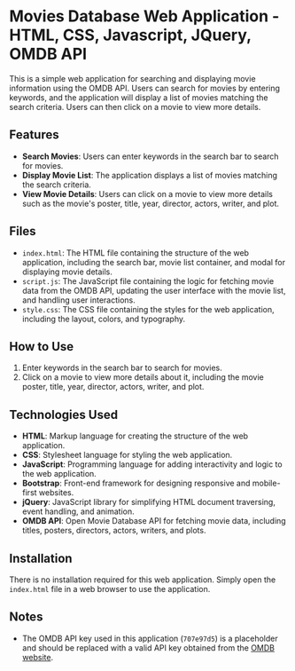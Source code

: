 # Movies Database Web Application - HTML, CSS, Javascript, JQuery, OMDB API

This is a simple web application for searching and displaying movie information using the OMDB API. Users can search for movies by entering keywords, and the application will display a list of movies matching the search criteria. Users can then click on a movie to view more details.

## Features

- **Search Movies**: Users can enter keywords in the search bar to search for movies.
- **Display Movie List**: The application displays a list of movies matching the search criteria.
- **View Movie Details**: Users can click on a movie to view more details such as the movie's poster, title, year, director, actors, writer, and plot.

## Files

- `index.html`: The HTML file containing the structure of the web application, including the search bar, movie list container, and modal for displaying movie details.
- `script.js`: The JavaScript file containing the logic for fetching movie data from the OMDB API, updating the user interface with the movie list, and handling user interactions.
- `style.css`: The CSS file containing the styles for the web application, including the layout, colors, and typography.

## How to Use

1. Enter keywords in the search bar to search for movies.
2. Click on a movie to view more details about it, including the movie poster, title, year, director, actors, writer, and plot.

## Technologies Used

- **HTML**: Markup language for creating the structure of the web application.
- **CSS**: Stylesheet language for styling the web application.
- **JavaScript**: Programming language for adding interactivity and logic to the web application.
- **Bootstrap**: Front-end framework for designing responsive and mobile-first websites.
- **jQuery**: JavaScript library for simplifying HTML document traversing, event handling, and animation.
- **OMDB API**: Open Movie Database API for fetching movie data, including titles, posters, directors, actors, writers, and plots.

## Installation

There is no installation required for this web application. Simply open the `index.html` file in a web browser to use the application.

## Notes

- The OMDB API key used in this application (`707e97d5`) is a placeholder and should be replaced with a valid API key obtained from the [OMDB website](http://www.omdbapi.com/).
